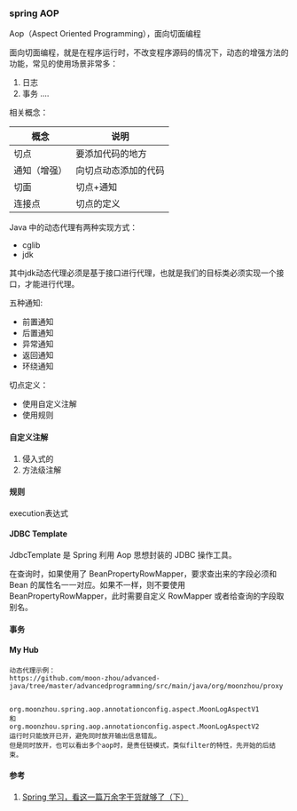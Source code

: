 ### spring AOP

Aop（Aspect Oriented Programming），面向切面编程

面向切面编程，就是在程序运行时，不改变程序源码的情况下，动态的增强方法的功能，常见的使用场景非常多：
1. 日志
1. 事务
....

相关概念：

| 概念         | 说明                 |
| ------------ | -------------------- |
| 切点         | 要添加代码的地方     |
| 通知（增强） | 向切点动态添加的代码 |
| 切面         | 切点+通知            |
| 连接点       | 切点的定义           |

Java 中的动态代理有两种实现方式：
- cglib
- jdk

其中jdk动态代理必须是基于接口进行代理，也就是我们的目标类必须实现一个接口，才能进行代理。

五种通知:
- 前置通知
- 后置通知
- 异常通知
- 返回通知
- 环绕通知

切点定义：
- 使用自定义注解
- 使用规则

#### 自定义注解
1. 侵入式的
1. 方法级注解

#### 规则
execution表达式

#### JDBC Template
JdbcTemplate 是 Spring 利用 Aop 思想封装的 JDBC 操作工具。

在查询时，如果使用了 BeanPropertyRowMapper，要求查出来的字段必须和 Bean 的属性名一一对应。如果不一样，则不要使用 BeanPropertyRowMapper，此时需要自定义 RowMapper 或者给查询的字段取别名。


#### 事务



#### My Hub
```
动态代理示例：
https://github.com/moon-zhou/advanced-java/tree/master/advancedprogramming/src/main/java/org/moonzhou/proxy


org.moonzhou.spring.aop.annotationconfig.aspect.MoonLogAspectV1
和
org.moonzhou.spring.aop.annotationconfig.aspect.MoonLogAspectV2
运行时只能放开已开，避免同时放开输出信息错乱。
但是同时放开，也可以看出多个aop时，是责任链模式，类似filter的特性，先开始的后结束。
```


#### 参考
1. [Spring 学习，看这一篇万余字干货就够了（下）](https://zhuanlan.zhihu.com/p/99183453)